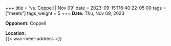 +++
title = 'vs. Coppell | Nov 09'
date = 2023-09-15T16:40:22-05:00
tags = ["meets"]
tags_weight = 5
+++
**Date:** Thu, Nov 09, 2023     
 
**Opponent:** Coppell   

**Location:**  
{{< wac-meet-address >}}  